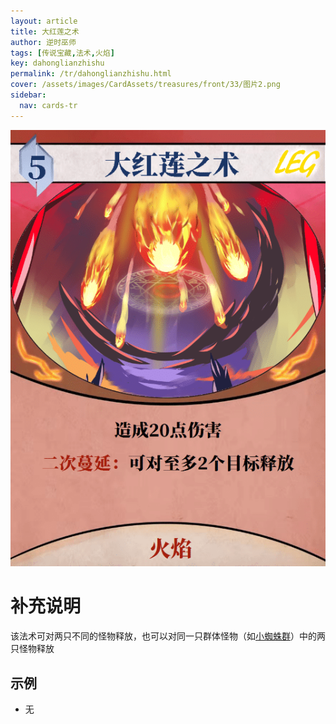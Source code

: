```yaml
---
layout: article
title: 大红莲之术
author: 逆时巫师
tags: [传说宝藏,法术,火焰]
key: dahonglianzhishu
permalink: /tr/dahonglianzhishu.html
cover: /assets/images/CardAssets/treasures/front/33/图片2.png
sidebar:
  nav: cards-tr
---
```

![](/assets/images/CardAssets/treasures/front/33/图片2.png)

# 补充说明
该法术可对两只不同的怪物释放，也可以对同一只群体怪物（如[小蜘蛛群](/tr/xiaozhizhuqun.html)）中的两只怪物释放


## 示例
* 无